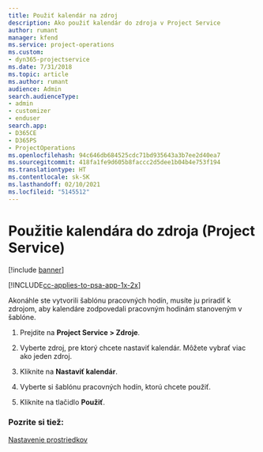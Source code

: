 ```yaml
---
title: Použiť kalendár na zdroj
description: Ako použiť kalendár do zdroja v Project Service
author: rumant
manager: kfend
ms.service: project-operations
ms.custom:
- dyn365-projectservice
ms.date: 7/31/2018
ms.topic: article
ms.author: rumant
audience: Admin
search.audienceType:
- admin
- customizer
- enduser
search.app:
- D365CE
- D365PS
- ProjectOperations
ms.openlocfilehash: 94c646db684525cdc71bd935643a3b7ee2d40ea7
ms.sourcegitcommit: 418fa1fe9d605b8faccc2d5dee1b04b4e753f194
ms.translationtype: HT
ms.contentlocale: sk-SK
ms.lasthandoff: 02/10/2021
ms.locfileid: "5145512"
---
```

# <a name="apply-a-calendar-to-a-resource-project-service"></a>Použitie kalendára do zdroja (Project Service)

[!include [banner](../includes/psa-now-project-operations.md)]

[!INCLUDE[cc-applies-to-psa-app-1x-2x](../includes/cc-applies-to-psa-app-1x-2x.md)]

Akonáhle ste vytvorili šablónu pracovných hodín, musíte ju priradiť k zdrojom, aby kalendáre zodpovedali pracovným hodinám stanoveným v šablóne.  
  
1.  Prejdite na **Project Service > Zdroje**.  
  
2.  Vyberte zdroj, pre ktorý chcete nastaviť kalendár. Môžete vybrať viac ako jeden zdroj.  
  
3.  Kliknite na **Nastaviť kalendár**.  
  
4.  Vyberte si šablónu pracovných hodín, ktorú chcete použiť.  
  
5.  Kliknite na tlačidlo **Použiť**.  
  
### <a name="see-also"></a>Pozrite si tiež:  
 [Nastavenie prostriedkov](../psa/set-up-resources.md)

